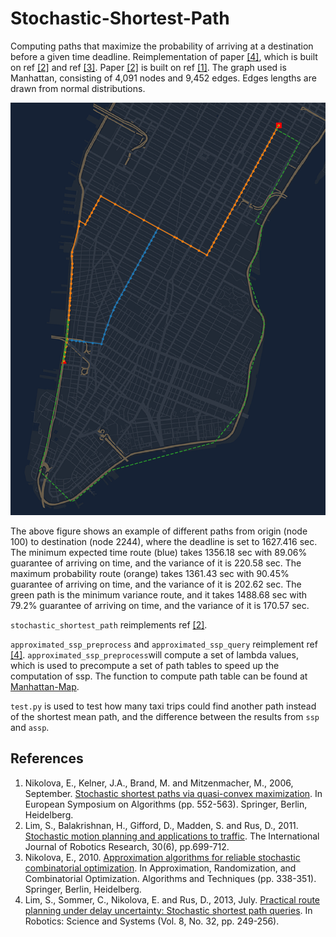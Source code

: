 # Stochastic-Shortest-Path

Computing paths that maximize the probability of arriving at a destination before a given time deadline.
Reimplementation of paper [[4]](https://github.com/Leot6/Stochastic-Shortest-Path#references), which is built on ref [[2]](https://github.com/Leot6/Stochastic-Shortest-Path#references) and ref [[3]](https://github.com/Leot6/Stochastic-Shortest-Path#references). Paper [[2]](https://github.com/Leot6/Stochastic-Shortest-Path#references) is built on ref [[1]](https://github.com/Leot6/Stochastic-Shortest-Path#references). The graph used is Manhattan, consisting of 4,091 nodes and 9,452 edges. Edges lengths are drawn from normal distributions. 

<img src="https://github.com/Leot6/Stochastic-Shortest-Path/blob/master/example.png" width="600">

The above figure shows an example of different paths from origin (node 100) to destination (node 2244), where the deadline is set to 1627.416 sec. The minimum expected time route (blue) takes 1356.18 sec with 89.06% guarantee of arriving on time,  and the variance of it is 220.58 sec. The maximum probability route (orange) takes 1361.43 sec with 90.45% guarantee of arriving on time, and the variance of it is 202.62 sec. The green path is the minimum variance route, and it takes 1488.68 sec with 79.2% guarantee of arriving on time, and the variance of it is 170.57 sec.


`stochastic_shortest_path` reimplements ref [[2]](https://github.com/Leot6/Stochastic-Shortest-Path#references).

`approximated_ssp_preprocess` and `approximated_ssp_query` reimplement ref [[4]](https://github.com/Leot6/Stochastic-Shortest-Path#references). `approximated_ssp_preprocess`will compute a set of lambda values, which is used to precompute a set of path tables to speed up the computation of ssp. The function to compute path table can be found at [Manhattan-Map](https://github.com/Leot6/Manhattan-Map).

`test.py` is used to test how many taxi trips could find another path instead of the shortest mean path, and the difference between the results from `ssp` and `assp`.

## References

1. Nikolova, E., Kelner, J.A., Brand, M. and Mitzenmacher, M., 2006, September. [Stochastic shortest paths via quasi-convex maximization](https://merl.com/publications/docs/TR2006-128.pdf). In European Symposium on Algorithms (pp. 552-563). Springer, Berlin, Heidelberg.
2. Lim, S., Balakrishnan, H., Gifford, D., Madden, S. and Rus, D., 2011. [Stochastic motion planning and applications to traffic](http://cocoa.lcs.mit.edu/papers/stoch-spaths.pdf). The International Journal of Robotics Research, 30(6), pp.699-712.
3. Nikolova, E., 2010. [Approximation algorithms for reliable stochastic combinatorial optimization](http://citeseerx.ist.psu.edu/viewdoc/download?doi=10.1.1.187.4510&rep=rep1&type=pdf). In Approximation, Randomization, and Combinatorial Optimization. Algorithms and Techniques (pp. 338-351). Springer, Berlin, Heidelberg.
4. Lim, S., Sommer, C., Nikolova, E. and Rus, D., 2013, July. [Practical route planning under delay uncertainty: Stochastic shortest path queries](http://roboticsproceedings.org/rss08/p32.pdf). In Robotics: Science and Systems (Vol. 8, No. 32, pp. 249-256).


